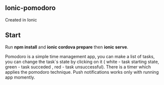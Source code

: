 
## Ionic-pomodoro
Created in Ionic

## Start

Run **npm install** and **ionic cordova prepare** then **ionic serve**.

Pomodoro is a simple time management app, you can make a list of tasks, you can change the task`s state by clicking on it ( white  - task starting state, green - task succeded , red - task unsuccessful). There is a timer which applies the pomodoro technique. Push notifications works only with running app momently.